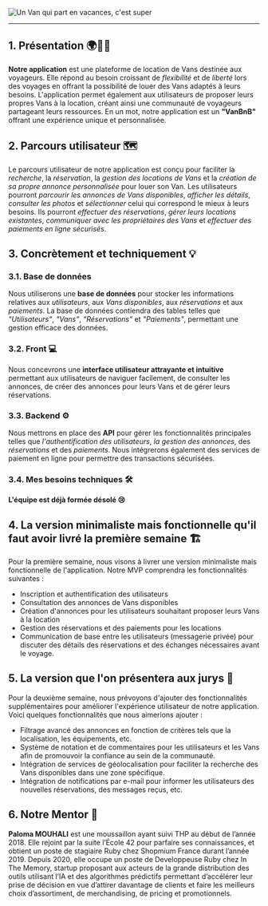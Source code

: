 ![Un Van qui part en vacances, c'est super](https://cdn.dribbble.com/users/1625117/screenshots/3601093/vanlife.gif)

---

## 1. Présentation 🌍🚐💨

**Notre application** est une plateforme de location de Vans destinée aux voyageurs. Elle répond au besoin croissant de _flexibilité_ et de _liberté_ lors des voyages en offrant la possibilité de louer des Vans adaptés à leurs besoins. L'application permet également aux utilisateurs de proposer leurs propres Vans à la location, créant ainsi une communauté de voyageurs partageant leurs ressources. En un mot, notre application est un **"VanBnB"** offrant une expérience unique et personnalisée.

## 2. Parcours utilisateur 🗺️

Le parcours utilisateur de notre application est conçu pour faciliter la _recherche_, la _réservation_, la _gestion des locations de Vans_ et la _création de sa propre annonce personnalisée_ pour louer son Van. Les utilisateurs pourront _parcourir les annonces de Vans disponibles_, _afficher les détails_, _consulter les photos_ et _sélectionner_ celui qui correspond le mieux à leurs besoins. Ils pourront _effectuer des réservations_, _gérer leurs locations existantes_, _communiquer avec les propriétaires des Vans_ et _effectuer des paiements en ligne sécurisés_.

## 3. Concrètement et techniquement 💡

### 3.1. Base de données

Nous utiliserons une **base de données** pour stocker les informations relatives aux _utilisateurs_, aux _Vans disponibles_, aux _réservations_ et aux _paiements_. La base de données contiendra des tables telles que _"Utilisateurs"_, _"Vans"_, _"Réservations"_ et _"Paiements"_, permettant une gestion efficace des données.

### 3.2. Front 💻

Nous concevrons une **interface utilisateur attrayante et intuitive** permettant aux utilisateurs de naviguer facilement, de consulter les annonces, de créer des annonces pour leurs Vans et de gérer leurs réservations.

### 3.3. Backend ⚙️

Nous mettrons en place des **API** pour gérer les fonctionnalités principales telles que *l'authentification des utilisateurs*, *la gestion des annonces*, des *réservations* et des *paiements*. Nous intégrerons également des services de paiement en ligne pour permettre des transactions sécurisées.

### 3.4. Mes besoins techniques 🛠️

**L'équipe est déjà formée désolé 😢**

## 4. La version minimaliste mais fonctionnelle qu'il faut avoir livré la première semaine 🏗️

Pour la première semaine, nous visons à livrer une version minimaliste mais fonctionnelle de l'application. Notre MVP comprendra les fonctionnalités suivantes :

* Inscription et authentification des utilisateurs
* Consultation des annonces de Vans disponibles
* Création d'annonces pour les utilisateurs souhaitant proposer leurs Vans à la location
* Gestion des réservations et des paiements pour les locations
* Communication de base entre les utilisateurs (messagerie privée) pour discuter des détails des réservations et des échanges nécessaires avant le voyage.

## 5. La version que l'on présentera aux jurys 🎉

Pour la deuxième semaine, nous prévoyons d'ajouter des fonctionnalités supplémentaires pour améliorer l'expérience utilisateur de notre application. Voici quelques fonctionnalités que nous aimerions ajouter :

* Filtrage avancé des annonces en fonction de critères tels que la localisation, les équipements, etc.
* Système de notation et de commentaires pour les utilisateurs et les Vans afin de promouvoir la confiance au sein de la communauté.
* Intégration de services de géolocalisation pour faciliter la recherche des Vans disponibles dans une zone spécifique.
* Intégration de notifications par e-mail pour informer les utilisateurs des nouvelles réservations, des messages reçus, etc.

## 6. Notre Mentor 🙌

**Paloma MOUHALI** est une moussaillon ayant suivi THP au début de l’année 2018. Elle rejoint par la suite l’École 42 pour parfaire ses connaissances, et obtient un poste de stagiaire Ruby chez Shopmium France durant l’année 2019.
Depuis 2020, elle occupe un poste de Developpeuse Ruby chez In The Memory, startup proposant aux acteurs de la grande distribution des outils utilisant l’IA et des algorithmes prédictifs permettant d’accélérer leur prise de décision en vue d’attirer davantage de clients et faire les meilleurs choix d’assortiment, de merchandising, de pricing et promotionnels.
